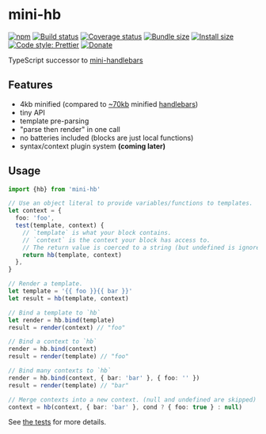 # mini-hb

[![npm](https://img.shields.io/npm/v/mini-hb.svg)](https://www.npmjs.com/package/mini-hb)
[![Build status](https://travis-ci.org/aleclarson/mini-hb.svg?branch=master)](https://travis-ci.org/aleclarson/mini-hb)
[![Coverage status](https://coveralls.io/repos/github/aleclarson/mini-hb/badge.svg?branch=master)](https://coveralls.io/github/aleclarson/mini-hb?branch=master)
[![Bundle size](https://badgen.net/bundlephobia/min/mini-hb)](https://bundlephobia.com/result?p=mini-hb)
[![Install size](https://packagephobia.now.sh/badge?p=mini-hb)](https://packagephobia.now.sh/result?p=mini-hb)
[![Code style: Prettier](https://img.shields.io/badge/code_style-prettier-ff69b4.svg)](https://github.com/prettier/prettier)
[![Donate](https://img.shields.io/badge/Donate-PayPal-green.svg)](https://paypal.me/alecdotbiz)

TypeScript successor to [mini-handlebars](https://www.npmjs.com/package/mini-handlebars)

## Features

- 4kb minified (compared to [~70kb](https://bundlephobia.com/result?p=handlebars) minified [handlebars](http://npmjs.com/package/handlebars))
- tiny API
- template pre-parsing
- "parse then render" in one call
- no batteries included (blocks are just local functions)
- syntax/context plugin system **(coming later)**

## Usage

```ts
import {hb} from 'mini-hb'

// Use an object literal to provide variables/functions to templates.
let context = {
  foo: 'foo',
  test(template, context) {
    // `template` is what your block contains.
    // `context` is the context your block has access to.
    // The return value is coerced to a string (but undefined is ignored).
    return hb(template, context)
  },
}

// Render a template.
let template = '{{ foo }}{{ bar }}'
let result = hb(template, context)

// Bind a template to `hb`
let render = hb.bind(template)
result = render(context) // "foo"

// Bind a context to `hb`
render = hb.bind(context)
result = render(template) // "foo"

// Bind many contexts to `hb`
render = hb.bind(context, { bar: 'bar' }, { foo: '' })
result = render(template) // "bar"

// Merge contexts into a new context. (null and undefined are skipped)
context = hb(context, { bar: 'bar' }, cond ? { foo: true } : null)
```

See [the tests](/spec) for more details.
